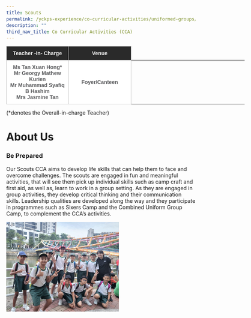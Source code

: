 ```yaml
---
title: Scouts
permalink: /yckps-experience/co-curricular-activities/uniformed-groups/scouts/
description: ""
third_nav_title: Co Curricular Activities (CCA)
---
```

<style type="text/css">
.tg  {border-collapse:collapse;border-spacing:0;}
.tg td{border-color:black;border-style:solid;border-width:1px;font-family:Arial, sans-serif;font-size:14px;
  overflow:hidden;padding:10px 5px;word-break:normal;}
.tg th{border-color:black;border-style:solid;border-width:1px;font-family:Arial, sans-serif;font-size:14px;
  font-weight:normal;overflow:hidden;padding:10px 5px;word-break:normal;}
.tg .tg-12c9{background-color:#FFF;border-color:#c0c0c0;color:#58595B;font-weight:bold;text-align:center;vertical-align:top}
.tg .tg-qira{background-color:#FFF;border-color:#c0c0c0;color:#58595B;text-align:center;vertical-align:middle}
.tg .tg-lh01{background-color:#2A2A2A;border-color:#c0c0c0;color:#EEE;font-weight:bold;text-align:center;vertical-align:top}
.tg .tg-1hqx{background-color:#FFF;border-color:#c0c0c0;color:#58595B;font-weight:bold;text-align:center;vertical-align:middle}
</style>
<table class="tg" style="undefined;table-layout: fixed; width: 635px">
<colgroup>
<col style="width: 165.003906px">
<col style="width: 167.003906px">
<col style="width: 134.003906px">
<col style="width: 169.003906px">
</colgroup>
<thead>
  <tr>
    <th class="tg-lh01">Teacher -In- Charge </th>
     <th class="tg-lh01">Venue </th>
     </tr>
</thead>
<tbody>
  <tr>
    <td class="tg-12c9">Ms Tan Xuan Hong*<br>
Mr Georgy Mathew Kurien<br>
Mr Muhammad Syafiq B Hashim<br>
Mrs Jasmine Tan</td>
    <td class="tg-1hqx">Foyer/Canteen </td>
    </tr>
</tbody>
</table>

(\*denotes the Overall-in-charge Teacher)&nbsp;  

# About Us

### **Be Prepared**  

Our Scouts CCA aims to develop life skills that can help them to face and overcome challenges. The scouts are engaged in fun and meaningful activities, that will see them pick up individual skills such as camp craft and first aid, as well as, learn to work in a group setting. As they are engaged in group activities, they develop critical thinking and their communication skills. Leadership qualities are developed along the way and they participate in programmes such as Sixers Camp and the Combined Uniform Group Camp, to complement the CCA’s activities.

<img src="/images/2023/CCA/scout1%20-%20lovino%20villasin%20cruz.jpeg" style="width:300px;height:auto;" align="center">